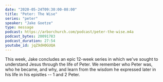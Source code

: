 ```yaml
---
date: "2020-05-24T09:30:00-08:00"
title: "Peter: The Wise"
series: "peter"
speaker: "Jake Goetze"
type: message
podcast: https://arborchurch.com/podcast/peter-the-wise.m4a
podcast_bytes: 20091783
podcast_duration: 27:54
youtube_id: jqZ9dH0GUQA
---
```


This week, Jake concludes an epic 12-week series in which we've sought to understand Jesus through the life of Peter. We remember who Peter was, who he became, and why, and learn from the wisdom he expressed later in his life in his epistles -- 1 and 2 Peter. 

